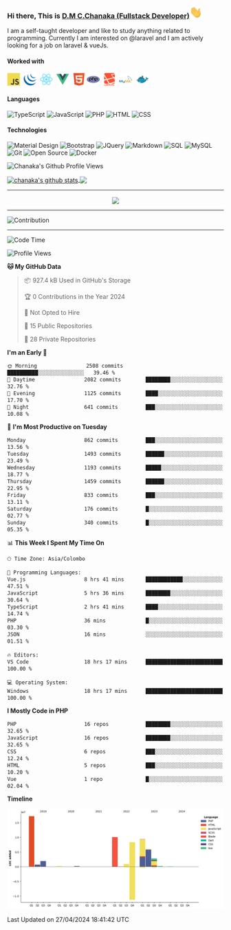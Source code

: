 <!-- ### Hi there  -->
<h3>Hi there, This is <a href="#">D.M C.Chanaka (Fullstack Developer)</a><img src="https://raw.githubusercontent.com/ABSphreak/ABSphreak/master/gifs/Hi.gif" width="30px"></h3>

<p>I am a self-taught developer and like to study anything related to programming. Currently I am interested on @laravel and I am actively looking for a job on laravel & vueJs.</p>

#### Worked with

<img width="30px" src="https://raw.githubusercontent.com/devicons/devicon/master/icons/javascript/javascript-original.svg" alt="cchanaka: Javascript" />&nbsp;
<img width="30px" src="https://raw.githubusercontent.com/devicons/devicon/master/icons/jquery/jquery-original.svg" alt="cchanaka: Jquery" />&nbsp; 
<img width="30px" src="https://raw.githubusercontent.com/devicons/devicon/master/icons/react/react-original.svg" alt="cchanaka: React" />&nbsp; 
<img width="30px" src="https://raw.githubusercontent.com/devicons/devicon/master/icons/vuejs/vuejs-original.svg" alt="cchanaka: VueJS" />&nbsp;
<img width="30px" src="https://raw.githubusercontent.com/devicons/devicon/master/icons/html5/html5-original.svg" alt="cchanaka: HTML5" /> 
<img width="30px" src="https://raw.githubusercontent.com/devicons/devicon/master/icons/php/php-original.svg" alt="cchanaka: PHP" />&nbsp;
<img width="30px" src="https://raw.githubusercontent.com/devicons/devicon/master/icons/laravel/laravel-plain-wordmark.svg" alt="cchanaka: Laravel" />&nbsp; 
<img width="30px" src="https://raw.githubusercontent.com/devicons/devicon/master/icons/mysql/mysql-original-wordmark.svg" alt="cchanaka: MySQL" />&nbsp; 
<img width="30px" src="https://raw.githubusercontent.com/devicons/devicon/master/icons/docker/docker-original.svg" alt="cchanaka: Docker" />

#### Languages

![TypeScript](https://img.shields.io/badge/-TypeScript-fff?&logo=TypeScript&logoColor=007ACC)
![JavaScript](https://img.shields.io/badge/-JavaScript-fff?&logo=JavaScript&logoColor=ddc508)
![PHP](https://img.shields.io/badge/-PHP-fff?&logo=PHP)
![HTML](https://img.shields.io/badge/-HTML-fff?&logo=HTML5)
![CSS](https://img.shields.io/badge/-CSS-fff?&logo=CSS3&logoColor=blue)

#### Technologies
![Material Design](https://img.shields.io/badge/-Material%20Design-fff?style=flat&logo=material-design&logoColor=blue)
![Bootstrap](https://img.shields.io/badge/-Bootstrap-fff?style=flat&logo=bootstrap&logoColor=563D7C)
![JQuery](https://img.shields.io/badge/-JQuery-fff?style=flat&logo=jquery&logoColor=blue)
![Markdown](https://img.shields.io/badge/-Markdown-fff?style=flat&logo=markdown&logoColor=black)
![SQL](https://img.shields.io/badge/-SQL-fff?style=flat&logo=Microsoft-SQL-Server&logoColor=blue)
![MySQL](https://img.shields.io/badge/-MySQL-fff?style=flat&logo=mysql)
![Git](https://img.shields.io/badge/-Git-fff?style=flat&logo=git)
![Open Source](https://img.shields.io/badge/-Open%20Source-fff?style=flat&logo=open-source-Initiative)
![Docker](https://img.shields.io/badge/-Docker-fff?style=flat&logo=Docker)

![Chanaka's Github Profile Views](https://komarev.com/ghpvc/?username=dmcchanaka&color=blueviolet) 

<a href="https://github.com/dmcchanaka">
    <img height="150px" align="center" src="https://github-readme-stats.vercel.app/api?username=dmcchanaka&show_icons=true&include_all_commits=true&theme=radical&line_height=27&count_private=true" alt="chanaka's github stats"/>
</a>

<a href="https://github.com/dmcchanaka">
    <img height="150px" align="center" src="https://github-readme-stats.vercel.app/api/top-langs/?username=dmcchanaka&theme=radical&layout=compact&langs_count=10" />
</a>
<hr>
<div align="center">
<a href="https://github.com/dmcchanaka">
    <img align="center" src="https://github-readme-streak-stats.herokuapp.com/?user=dmcchanaka&hide_border=true&theme=radical" />
</a>
<hr>
</div>

![Contribution](https://activity-graph.herokuapp.com/graph?username=dmcchanaka&theme=react-dark&hide_border=true&area=true&include_all_commits=true)
<hr>

<!--START_SECTION:waka-->
![Code Time](http://img.shields.io/badge/Code%20Time-2%2C848%20hrs%2059%20mins-blue)

![Profile Views](http://img.shields.io/badge/Profile%20Views-4-blue)

**🐱 My GitHub Data** 

> 📦 927.4 kB Used in GitHub's Storage 
 > 
> 🏆 0 Contributions in the Year 2024
 > 
> 🚫 Not Opted to Hire
 > 
> 📜 15 Public Repositories 
 > 
> 🔑 28 Private Repositories 
 > 
**I'm an Early 🐤** 

```text
🌞 Morning                2508 commits        ██████████░░░░░░░░░░░░░░░   39.46 % 
🌆 Daytime                2082 commits        ████████░░░░░░░░░░░░░░░░░   32.76 % 
🌃 Evening                1125 commits        ████░░░░░░░░░░░░░░░░░░░░░   17.70 % 
🌙 Night                  641 commits         ███░░░░░░░░░░░░░░░░░░░░░░   10.08 % 
```
📅 **I'm Most Productive on Tuesday** 

```text
Monday                   862 commits         ███░░░░░░░░░░░░░░░░░░░░░░   13.56 % 
Tuesday                  1493 commits        ██████░░░░░░░░░░░░░░░░░░░   23.49 % 
Wednesday                1193 commits        █████░░░░░░░░░░░░░░░░░░░░   18.77 % 
Thursday                 1459 commits        ██████░░░░░░░░░░░░░░░░░░░   22.95 % 
Friday                   833 commits         ███░░░░░░░░░░░░░░░░░░░░░░   13.11 % 
Saturday                 176 commits         █░░░░░░░░░░░░░░░░░░░░░░░░   02.77 % 
Sunday                   340 commits         █░░░░░░░░░░░░░░░░░░░░░░░░   05.35 % 
```


📊 **This Week I Spent My Time On** 

```text
🕑︎ Time Zone: Asia/Colombo

💬 Programming Languages: 
Vue.js                   8 hrs 41 mins       ████████████░░░░░░░░░░░░░   47.51 % 
JavaScript               5 hrs 36 mins       ████████░░░░░░░░░░░░░░░░░   30.64 % 
TypeScript               2 hrs 41 mins       ████░░░░░░░░░░░░░░░░░░░░░   14.74 % 
PHP                      36 mins             █░░░░░░░░░░░░░░░░░░░░░░░░   03.30 % 
JSON                     16 mins             ░░░░░░░░░░░░░░░░░░░░░░░░░   01.51 % 

🔥 Editors: 
VS Code                  18 hrs 17 mins      █████████████████████████   100.00 % 

💻 Operating System: 
Windows                  18 hrs 17 mins      █████████████████████████   100.00 % 
```

**I Mostly Code in PHP** 

```text
PHP                      16 repos            ████████░░░░░░░░░░░░░░░░░   32.65 % 
JavaScript               16 repos            ████████░░░░░░░░░░░░░░░░░   32.65 % 
CSS                      6 repos             ███░░░░░░░░░░░░░░░░░░░░░░   12.24 % 
HTML                     5 repos             ███░░░░░░░░░░░░░░░░░░░░░░   10.20 % 
Vue                      1 repo              █░░░░░░░░░░░░░░░░░░░░░░░░   02.04 % 
```



**Timeline**

![Lines of Code chart](https://raw.githubusercontent.com/dmcchanaka/dmcchanaka/main/assets/bar_graph.png)


 Last Updated on 27/04/2024 18:41:42 UTC
<!--END_SECTION:waka-->

